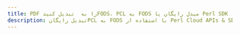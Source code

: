 ---title: PDF را به  تبدیل کنیدFODS، PCL به FODS مبدل رایگان یا Perl SDKdescription: تبدیل رایگانPCL به FODS با استفاده از Perl Cloud APIs & SDK همچنین اسناد PDF را در Cloud ایجاد، ویرایش و رندر کنید.---
